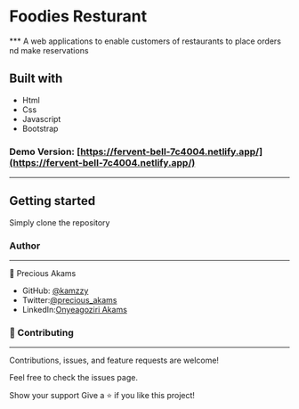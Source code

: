 # Foodies Resturant

 *** A web applications to enable customers of restaurants to place orders nd make reservations

## Built with
* Html
* Css
* Javascript
* Bootstrap


### Demo Version: [https://fervent-bell-7c4004.netlify.app/](https://fervent-bell-7c4004.netlify.app/)
***

## Getting started
Simply clone the repository

### Author
***
👤 Precious Akams

* GitHub: [@kamzzy](https://github.com/kamzzy)
* Twitter:[@precious_akams](https://twitter.com/precious_akams)
* LinkedIn:[Onyeagoziri Akams](https://www.linkedin.com/in/onyeagoziri-akams/)

### 🤝 Contributing
***
Contributions, issues, and feature requests are welcome!

Feel free to check the issues page.

Show your support
Give a ⭐️ if you like this project!
